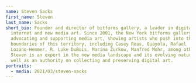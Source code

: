 ```yaml
---
name: Steven Sacks
first_name: Steven
last_name: Sacks
short_bio: Founder and director of bitforms gallery, a leader in digital,
  internet and new media art. Since 2001, the New York bitforms gallery has been
  advocating and supporting media art, showing artists who push into the
  boundaries of this territory, including Casey Reas, Quayola, Rafael
  Lozano-Hemmer, R. Luke DuBois, Marina Zurkow, Manfred Mohr, among others.
  Steven is an expert in the new media landscape and its evolving nature, as
  well as an authority on collecting and preserving digital art.
portraits:
  - media: 2021/03/steven-sacks
---
```


